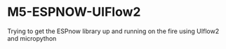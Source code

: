 # M5-ESPNOW-UIFlow2
Trying to get the ESPnow library up and running on the fire using UIflow2 and micropython
